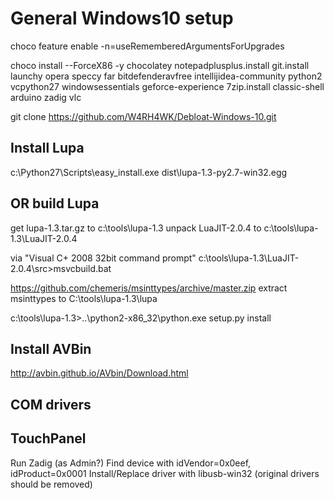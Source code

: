 General Windows10 setup
===
choco feature enable -n=useRememberedArgumentsForUpgrades

choco install --ForceX86 -y chocolatey notepadplusplus.install git.install launchy opera speccy far bitdefenderavfree intellijidea-community python2 vcpython27 windowsessentials geforce-experience 7zip.install classic-shell arduino zadig vlc

git clone https://github.com/W4RH4WK/Debloat-Windows-10.git

Install Lupa
---
c:\Python27\Scripts\easy_install.exe dist\lupa-1.3-py2.7-win32.egg


OR build Lupa
---
get lupa-1.3.tar.gz to c:\tools\lupa-1.3
unpack LuaJIT-2.0.4 to c:\tools\lupa-1.3\LuaJIT-2.0.4

via "Visual C+ 2008 32bit command prompt"
c:\tools\lupa-1.3\LuaJIT-2.0.4\src>msvcbuild.bat

https://github.com/chemeris/msinttypes/archive/master.zip
extract msinttypes to C:\tools\lupa-1.3\lupa

c:\tools\lupa-1.3>..\python2-x86_32\python.exe setup.py install

Install AVBin
---
http://avbin.github.io/AVbin/Download.html


COM drivers
---


TouchPanel
---
Run Zadig (as Admin?)
Find device with idVendor=0x0eef, idProduct=0x0001
Install/Replace driver with libusb-win32 (original drivers should be removed)
